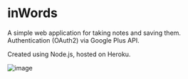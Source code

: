 # inWords

A simple web application for taking notes and saving them.<br/>
Authentication (OAuth2) via Google Plus API.

Created using Node.js, hosted on Heroku.

![image](https://github.com/sam-adefioye/project-images/blob/master/Screen%20Shot%202018-08-06%20at%2018.21.46.png)
